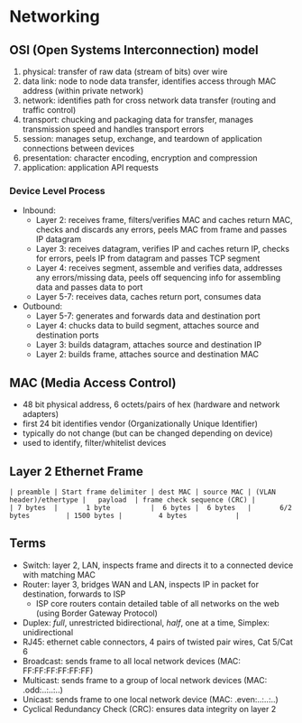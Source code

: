 # Networking

## OSI (Open Systems Interconnection) model

1. physical: transfer of raw data (stream of bits) over wire
1. data link: node to node data transfer, identifies access through MAC address (within private network)
1. network: identifies path for cross network data transfer (routing and traffic control)
1. transport: chucking and packaging data for transfer, manages transmission speed and handles transport errors
1. session: manages setup, exchange, and teardown of application connections between devices
1. presentation: character encoding, encryption and compression
1. application: application API requests

### Device Level Process

- Inbound:
  - Layer 2: receives frame, filters/verifies MAC and caches return MAC, checks and discards any errors, peels MAC from frame and passes IP datagram
  - Layer 3: receives datagram, verifies IP and caches return IP, checks for errors, peels IP from datagram and passes TCP segment
  - Layer 4: receives segment, assemble and verifies data, addresses any errors/missing data, peels off sequencing info for assembling data and passes data to port
  - Layer 5-7: receives data, caches return port, consumes data
- Outbound:
  - Layer 5-7: generates and forwards data and destination port
  - Layer 4: chucks data to build segment, attaches source and destination ports
  - Layer 3: builds datagram, attaches source and destination IP
  - Layer 2: builds frame, attaches source and destination MAC

## MAC (Media Access Control)

- 48 bit physical address, 6 octets/pairs of hex (hardware and network adapters)
- first 24 bit identifies vendor (Organizationally Unique Identifier)
- typically do not change (but can be changed depending on device)
- used to identify, filter/whitelist devices

## Layer 2 Ethernet Frame

```text
| preamble | Start frame delimiter | dest MAC | source MAC | (VLAN header)/ethertype |   payload  | frame check sequence (CRC) |
| 7 bytes  |       1 byte          |  6 bytes |  6 bytes   |       6/2 bytes         | 1500 bytes |         4 bytes            |
```

## Terms

- Switch: layer 2, LAN, inspects frame and directs it to a connected device with matching MAC
- Router: layer 3, bridges WAN and LAN, inspects IP in packet for destination, forwards to ISP
  - ISP core routers contain detailed table of all networks on the web (using Border Gateway Protocol)
- Duplex: _full_, unrestricted bidirectional, _half_, one at a time, Simplex: unidirectional
- RJ45: ethernet cable connectors, 4 pairs of twisted pair wires, Cat 5/Cat 6
- Broadcast: sends frame to all local network devices (MAC: FF:FF:FF:FF:FF:FF)
- Multicast: sends frame to a group of local network devices (MAC: .odd:..:..:..)
- Unicast: sends frame to one local network device (MAC: .even:..:..:..)
- Cyclical Redundancy Check (CRC): ensures data integrity on layer 2
